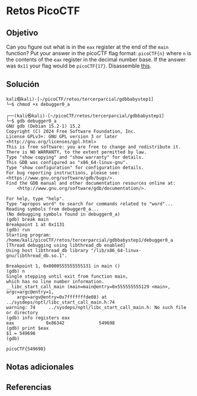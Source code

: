 # Retos PicoCTF


## Objetivo 

Can you figure out what is in the `eax` register at the end of the `main` function? Put your answer in the picoCTF flag format: `picoCTF{n}` where `n` is the contents of the `eax` register in the decimal number base. If the answer was `0x11` your flag would be `picoCTF{17}`. Disassemble [this](https://artifacts.picoctf.net/c/512/debugger0_a).
## Solución 

```
kali㉿kali)-[~/picoCTF/retos/tercerparcial/gdbbabystep1]
└─$ chmod +x debugger0_a
                                                                                    
┌──(kali㉿kali)-[~/picoCTF/retos/tercerparcial/gdbbabystep1]
└─$ gdb debugger0_a
GNU gdb (Debian 15.2-1) 15.2
Copyright (C) 2024 Free Software Foundation, Inc.
License GPLv3+: GNU GPL version 3 or later <http://gnu.org/licenses/gpl.html>
This is free software: you are free to change and redistribute it.
There is NO WARRANTY, to the extent permitted by law.
Type "show copying" and "show warranty" for details.
This GDB was configured as "x86_64-linux-gnu".
Type "show configuration" for configuration details.
For bug reporting instructions, please see:
<https://www.gnu.org/software/gdb/bugs/>.
Find the GDB manual and other documentation resources online at:
    <http://www.gnu.org/software/gdb/documentation/>.

For help, type "help".
Type "apropos word" to search for commands related to "word"...
Reading symbols from debugger0_a...
(No debugging symbols found in debugger0_a)
(gdb) break main
Breakpoint 1 at 0x1131
(gdb) run
Starting program: /home/kali/picoCTF/retos/tercerparcial/gdbbabystep1/debugger0_a 
[Thread debugging using libthread_db enabled]
Using host libthread_db library "/lib/x86_64-linux-gnu/libthread_db.so.1".

Breakpoint 1, 0x0000555555555131 in main ()
(gdb) n
Single stepping until exit from function main,
which has no line number information.
__libc_start_call_main (main=main@entry=0x555555555129 <main>, argc=argc@entry=1, 
    argv=argv@entry=0x7fffffffde08) at ../sysdeps/nptl/libc_start_call_main.h:74
warning: 74     ../sysdeps/nptl/libc_start_call_main.h: No such file or directory
(gdb) info registers eax
eax            0x86342             549698
(gdb) print $eax
$1 = 549698
(gdb) 

picoCTF{549698}

```

## Notas adicionales 

## Referencias 
